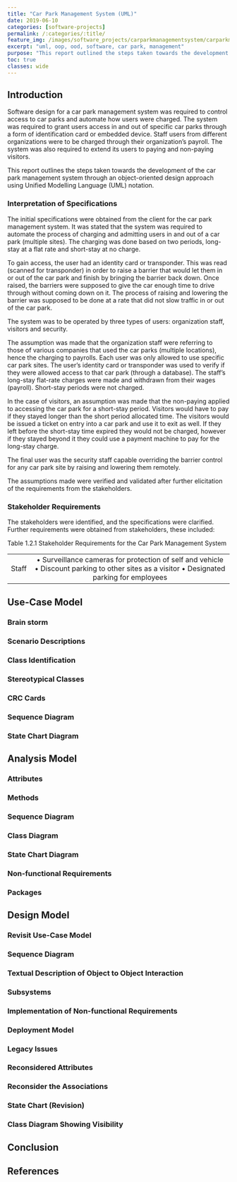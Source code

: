 ```yaml
---
title: "Car Park Management System (UML)"
date: 2019-06-10
categories: [software-projects]
permalink: /:categories/:title/
feature_img: /images/software_projects/carparkmanagementsystem/carparkmanagementsystem_img00.jpg
excerpt: "uml, oop, ood, software, car park, management"
purpose: "This report outlined the steps taken towards the development of the car park management system through an object-oriented design approach using Unified Modelling Language (UML) notation."
toc: true
classes: wide
---
```


<h2 class="text-underline">Introduction</h2>

Software design for a car park management system was required to control access to car parks and automate how users were charged. The system was required to grant users access in and out of specific car parks through a form of identification card or embedded device. Staff users from different organizations were to be charged through their organization’s payroll. The system was also required to extend its users to paying and non-paying visitors.

This report outlines the steps taken towards the development of the car park management system through an object-oriented design approach using Unified Modelling Language (UML) notation.

###	Interpretation of Specifications

The initial specifications were obtained from the client for the car park management system. It was stated that the system was required to automate the process of charging and admitting users in and out of a car park (multiple sites). The charging was done based on two periods, long-stay at a flat rate and short-stay at no charge.

To gain access, the user had an identity card or transponder. This was read (scanned for transponder) in order to raise a barrier that would let them in or out of the car park and finish by bringing the barrier back down. Once raised, the barriers were supposed to give the car enough time to drive through without coming down on it. The process of raising and lowering the barrier was supposed to be done at a rate that did not slow traffic in or out of the car park.

The system was to be operated by three types of users: organization staff, visitors and security.

The assumption was made that the organization staff were referring to those of various companies that used the car parks (multiple locations), hence the charging to payrolls. Each user was only allowed to use specific car park sites. The user’s identity card or transponder was used to verify if they were allowed access to that car park (through a database). The staff’s long-stay flat-rate charges were made and withdrawn from their wages (payroll). Short-stay periods were not charged.

In the case of visitors, an assumption was made that the non-paying applied to accessing the car park for a short-stay period. Visitors would have to pay if they stayed longer than the short period allocated time. The visitors would be issued a ticket on entry into a car park and use it to exit as well. If they left before the short-stay time expired they would not be charged, however if they stayed beyond it they could use a payment machine to pay for the long-stay charge.  

The final user was the security staff capable overriding the barrier control for any car park site by raising and lowering them remotely.

The assumptions made were verified and validated after further elicitation of the requirements from the stakeholders.

###	Stakeholder Requirements

The stakeholders were identified, and the specifications were clarified. Further requirements were obtained from stakeholders, these included:

<span class="custom-tablecaption">Table 1.2.1 Stakeholder Requirements for the Car Park Management System</span>

|               |                        |
| ------------- | :--------------------: |
| Staff | •	Surveillance cameras for protection of self and vehicle   •	Discount parking to other sites as a visitor   •	Designated parking for employees  |


<h2 class="text-underline">Use-Case Model</h2>

###	Brain storm

###	Scenario Descriptions

###	Class Identification

###	Stereotypical Classes

###	CRC Cards

###	Sequence Diagram

###	State Chart Diagram


<h2 class="text-underline">Analysis Model</h2>

###	Attributes

###	Methods

###	Sequence Diagram

###	Class Diagram

###	State Chart Diagram

###	Non-functional Requirements

###	Packages


<h2 class="text-underline">Design Model</h2>

###	Revisit Use-Case Model

###	Sequence Diagram

###	Textual Description of Object to Object Interaction

###	Subsystems

###	Implementation of Non-functional Requirements

###	Deployment Model

###	Legacy Issues

###	Reconsidered Attributes

###	Reconsider the Associations

###	State Chart (Revision)

###	Class Diagram Showing Visibility


<h2 class="text-underline">Conclusion</h2>

<h2 class="text-underline">References</h2>
